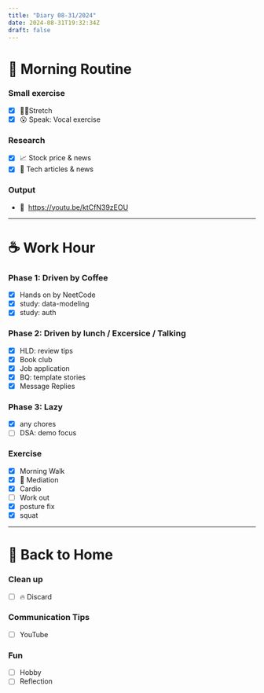 ```yaml
---
title: "Diary 08-31/2024"  
date: 2024-08-31T19:32:34Z
draft: false
---
```



# 🍳 Morning Routine

### Small exercise

- [x]  🧎‍♀️Stretch
- [x]  😮 Speak: Vocal exercise

### Research

- [x]  📈 Stock price & news
- [x]  👾 Tech articles & news

### Output

- 🎥  https://youtu.be/ktCfN39zEOU

---

# ☕ Work Hour

### Phase 1: Driven by Coffee

- [x]  Hands on by NeetCode
- [x]  study: data-modeling
- [x]  study: auth

### Phase 2: Driven by lunch / Excersice / Talking

- [x]  HLD: review tips
- [x]  Book club
- [x]  Job application
- [x]  BQ: template stories
- [x]  Message Replies

### Phase 3: Lazy

- [x]  any chores
- [ ]  DSA: demo focus

### Exercise

- [x]  Morning Walk
- [x]  🧘 Mediation
- [x]  Cardio
- [ ]  Work out
- [x]  posture fix
- [x]  squat

---

# 🫠 Back to Home

### Clean up

- [ ]  🔥 Discard

### Communication Tips

- [ ]  YouTube

### Fun

- [ ]  Hobby
- [ ]  Reflection